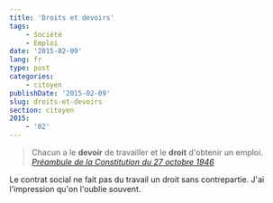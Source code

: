 ```yaml
---
title: 'Droits et devoirs'
tags:
    - Société
    - Emploi
date: '2015-02-09'
lang: fr
type: post
categories:
    - citoyen
publishDate: '2015-02-09'
slug: droits-et-devoirs
section: citoyen
2015:
    - '02'
---
```


> Chacun a le **devoir** de travailler et le **droit** d'obtenir un emploi.  
>   <cite>[Préambule de la Constitution du 27 octobre 1946](http://www.legifrance.gouv.fr/Droit-francais/Constitution/Preambule-de-la-Constitution-du-27-octobre-1946)</cite>

Le contrat social ne fait pas du travail un droit sans contrepartie. J'ai l'impression qu'on l'oublie souvent.
